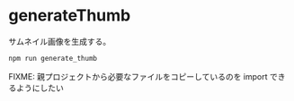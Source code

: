 # generateThumb

サムネイル画像を生成する。

```bash
npm run generate_thumb
```

FIXME: 親プロジェクトから必要なファイルをコピーしているのを import できるようにしたい
